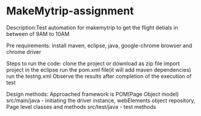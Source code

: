 # MakeMytrip-assignment
Description:Test automation for makemytrip to get the flight detials in between of 9AM to 10AM

Pre requirements:
install maven, eclipse, java, google-chrome browser and chrome driver

Steps to run the code:
clone the project or download as zip file
import project in the eclipse
run the pom.xml file(it will add maven dependencies)
run the testng.xml
Observe the results after completion of the execution of test



Design methods:
Approached framework is POM(Page Object model)
src/main/java -  initiating the driver instance,  webElements object repository, Page level classes and methods
src/test/java - test methods 
